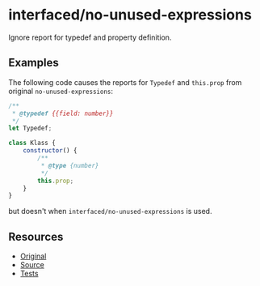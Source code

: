 # interfaced/no-unused-expressions

Ignore report for typedef and property definition.

## Examples

The following code causes the reports for `Typedef` and `this.prop` from original `no-unused-expressions`:

```js
/**
 * @typedef {{field: number}}
 */
let Typedef;
```

```js
class Klass {
	constructor() {
		/**
		 * @type {number}
		 */
		this.prop;
	}
}
```

but doesn't when `interfaced/no-unused-expressions` is used.

## Resources

* [Original](https://eslint.org/docs/rules/no-unused-expressions)
* [Source](../../lib/rules/redefined/no-unused-expressions.js)
* [Tests](../../test/eslint/rules/no-unused-expressions.js)
